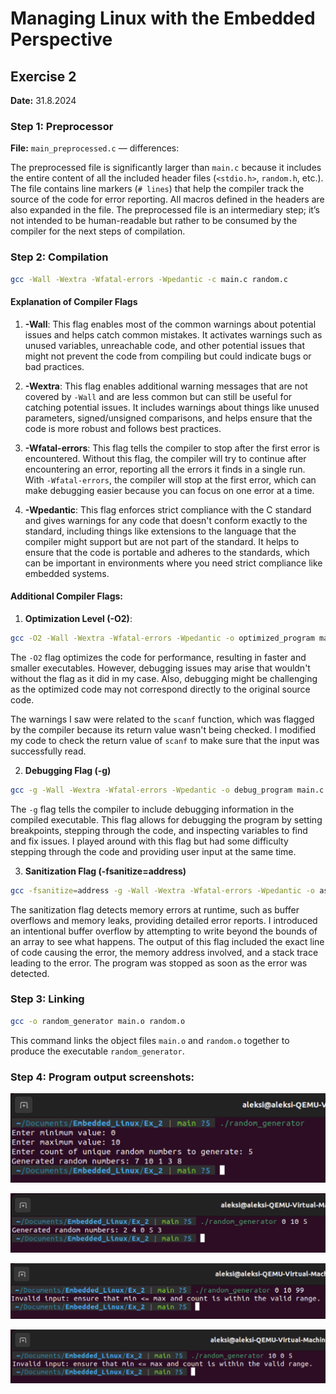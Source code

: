 # Managing Linux with the Embedded Perspective

## Exercise 2
**Date:** 31.8.2024

### Step 1: Preprocessor
**File:** `main_preprocessed.c` — differences:

The preprocessed file is significantly larger than `main.c` because it includes the entire content of all the included header files (`<stdio.h>`, `random.h`, etc.). The file contains line markers (`# lines`) that help the compiler track the source of the code for error reporting. All macros defined in the headers are also expanded in the file. The preprocessed file is an intermediary step; it’s not intended to be human-readable but rather to be consumed by the compiler for the next steps of compilation.

### Step 2: Compilation

```bash
gcc -Wall -Wextra -Wfatal-errors -Wpedantic -c main.c random.c
```

#### Explanation of Compiler Flags

1. **-Wall**: This flag enables most of the common warnings about potential issues and helps catch common mistakes. It activates warnings such as unused variables, unreachable code, and other potential issues that might not prevent the code from compiling but could indicate bugs or bad practices.

2. **-Wextra**: This flag enables additional warning messages that are not covered by `-Wall` and are less common but can still be useful for catching potential issues. It includes warnings about things like unused parameters, signed/unsigned comparisons, and helps ensure that the code is more robust and follows best practices.

3. **-Wfatal-errors**: This flag tells the compiler to stop after the first error is encountered. Without this flag, the compiler will try to continue after encountering an error, reporting all the errors it finds in a single run. With `-Wfatal-errors`, the compiler will stop at the first error, which can make debugging easier because you can focus on one error at a time.

4. **-Wpedantic**: This flag enforces strict compliance with the C standard and gives warnings for any code that doesn't conform exactly to the standard, including things like extensions to the language that the compiler might support but are not part of the standard. It helps to ensure that the code is portable and adheres to the standards, which can be important in environments where you need strict compliance like embedded systems.

#### Additional Compiler Flags:

1. **Optimization Level (-O2)**: 

```bash
gcc -O2 -Wall -Wextra -Wfatal-errors -Wpedantic -o optimized_program main.c random.c
```

The `-O2` flag optimizes the code for performance, resulting in faster and smaller executables. However, debugging issues may arise that wouldn't without the flag as it did in my case. Also, debugging might be challenging as the optimized code may not correspond directly to the original source code.

The warnings I saw were related to the `scanf` function, which was flagged by the compiler because its return value wasn't being checked. I modified my code to check the return value of `scanf` to make sure that the input was successfully read.

2. **Debugging Flag (-g)**

```bash
gcc -g -Wall -Wextra -Wfatal-errors -Wpedantic -o debug_program main.c random.c
```

The `-g` flag tells the compiler to include debugging information in the compiled executable. This flag allows for debugging the program by setting breakpoints, stepping through the code, and inspecting variables to find and fix issues. I played around with this flag but had some difficulty stepping through the code and providing user input at the same time.

3. **Sanitization Flag (-fsanitize=address)**

```bash
gcc -fsanitize=address -g -Wall -Wextra -Wfatal-errors -Wpedantic -o asan_program main.c random.c
```

The sanitization flag detects memory errors at runtime, such as buffer overflows and memory leaks, providing detailed error reports. I introduced an intentional buffer overflow by attempting to write beyond the bounds of an array to see what happens. The output of this flag included the exact line of code causing the error, the memory address involved, and a stack trace leading to the error. The program was stopped as soon as the error was detected.

### Step 3: Linking

```bash
gcc -o random_generator main.o random.o
```

This command links the object files `main.o` and `random.o` together to produce the executable `random_generator`.

### Step 4: Program output screenshots:

![Program Output](images/Output.png)

![Program Output](images/Output_Params.png)

![Program Output](images/Output_Error.png)

![Program Output](images/Output_Error1.png)
